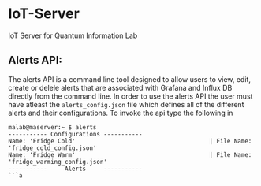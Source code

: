 # IoT-Server
IoT Server for Quantum Information Lab

## Alerts API:

The alerts API is a command line tool designed to allow users to view, edit, create or delele alerts that are associated with Grafana and Influx DB directly from the command line. In order to use the alerts API the user must have atleast the `alerts_config.json` file which defines all of the different alerts and their configurations. To invoke the api type the following in

```
malab@maserver:~ $ alerts
----------- Configurations -----------
Name: 'Fridge Cold'                                      | File Name: 'fridge_cold_config.json'
Name: 'Fridge Warm'                                      | File Name: 'fridge_warming_config.json'
-----------     Alerts     -----------
```a
